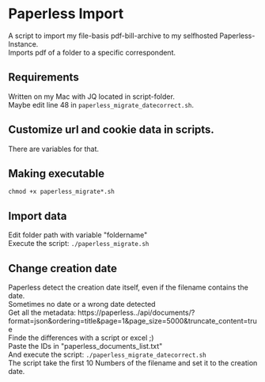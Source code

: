 # Paperless Import  
A script to import my file-basis pdf-bill-archive to my selfhosted Paperless-Instance.  
Imports pdf of a folder to a specific correspondent.  

## Requirements  
Written on my Mac with JQ located in script-folder.  
Maybe edit line 48 in `paperless_migrate_datecorrect.sh`.  

## Customize url and cookie data in scripts.  
There are variables for that.  

## Making executable  
`chmod +x paperless_migrate*.sh`  

## Import data   
Edit folder path with variable "foldername"  
Execute the script: `./paperless_migrate.sh`  

## Change creation date  
Paperless detect the creation date itself, even if the filename contains the date.  
Sometimes no date or a wrong date detected  
Get all the metadata: https://paperless.<your>.<domain>/api/documents/?format=json&ordering=title&page=1&page_size=5000&truncate_content=true  
Finde the differences with a script or excel ;)  
Paste the IDs in "paperless_documents_list.txt"  
And execute the script: `./paperless_migrate_datecorrect.sh`  
The script take the first 10 Numbers of the filename and set it to the creation date.  
